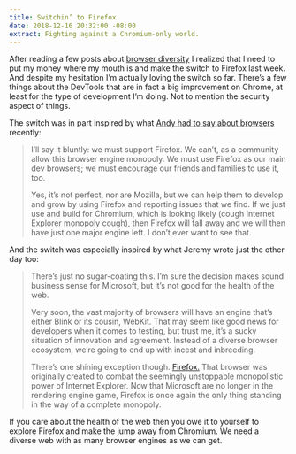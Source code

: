 ```yaml
---
title: Switchin’ to Firefox
date: 2018-12-16 20:32:00 -08:00
extract: Fighting against a Chromium-only world.
---
```


After reading a few posts about [browser diversity](https://css-tricks.com/browser-diversity-commentary-regarding-the-edge-news/) I realized that I need to put my money where my mouth is and make the switch to Firefox last week. And despite my hesitation I’m actually loving the switch so far. There’s a few things about the DevTools that are in fact a big improvement on Chrome, at least for the type of development I’m doing. Not to mention the security aspect of things.

The switch was in part inspired by what [Andy had to say about browsers](https://andy-bell.design/wrote/browser-diversity/) recently:

> I’ll say it bluntly: we must support Firefox. We can’t, as a community allow this browser engine monopoly. We must use Firefox as our main dev browsers; we must encourage our friends and families to use it, too.
> 
> Yes, it’s not perfect, nor are Mozilla, but we can help them to develop and grow by using Firefox and reporting issues that we find. If we just use and build for Chromium, which is looking likely (cough Internet Explorer monopoly cough), then Firefox will fall away and we will then have just one major engine left. I don’t ever want to see that.

And the switch was especially inspired by what Jeremy wrote just the other day too:

> There’s just no sugar-coating this. I’m sure the decision makes sound business sense for Microsoft, but it’s not good for the health of the web.
>
> Very soon, the vast majority of browsers will have an engine that’s either Blink or its cousin, WebKit. That may seem like good news for developers when it comes to testing, but trust me, it’s a sucky situation of innovation and agreement. Instead of a diverse browser ecosystem, we’re going to end up with incest and inbreeding.
> 
> There’s one shining exception though. [Firefox.](https://www.mozilla.org/en-US/firefox/new/) That browser was originally created to combat the seemingly unstoppable monopolistic power of Internet Explorer. Now that Microsoft are no longer in the rendering engine game, Firefox is once again the only thing standing in the way of a complete monopoly.

If you care about the health of the web then you owe it to yourself to explore Firefox and make the jump away from Chromium. We need a diverse web with as many browser engines as we can get.